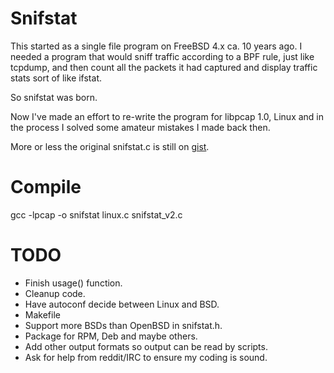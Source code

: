 # Snifstat

This started as a single file program on FreeBSD 4.x ca. 10 years ago. I needed a program that would sniff traffic according to a BPF rule, just like tcpdump, and then count all the packets it had captured and display traffic stats sort of like ifstat. 

So snifstat was born. 

Now I've made an effort to re-write the program for libpcap 1.0, Linux and in the process I solved some amateur mistakes I made back then. 

More or less the original snifstat.c is still on [gist](https://gist.github.com/stemid/8946ac0beeadbfc894421be449ea31e9).

# Compile

  gcc -lpcap -o snifstat linux.c snifstat\_v2.c

# TODO

 * Finish usage() function.
 * Cleanup code.
 * Have autoconf decide between Linux and BSD.
 * Makefile
 * Support more BSDs than OpenBSD in snifstat.h.
 * Package for RPM, Deb and maybe others.
 * Add other output formats so output can be read by scripts.
 * Ask for help from reddit/IRC to ensure my coding is sound.
